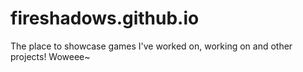 # fireshadows.github.io
The place to showcase games I've worked on, working on and other projects! Woweee~
